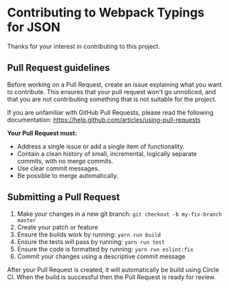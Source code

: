 # Contributing to Webpack Typings for JSON

Thanks for your interest in contributing to this project.

## Pull Request guidelines

Before working on a Pull Request, create an issue explaining what you want to contribute.
This ensures that your pull request won't go unnoticed, and that you are not contributing
something that is not suitable for the project.

If you are unfamiliar with GitHub Pull Requests, please read the following documentation:
https://help.github.com/articles/using-pull-requests

**Your Pull Request must:**

* Address a single issue or add a single item of functionality.
* Contain a clean history of small, incremental, logically separate commits, with no merge commits.
* Use clear commit messages.
* Be possible to merge automatically.

## Submitting a Pull Request

1. Make your changes in a new git branch: `git checkout -b my-fix-branch master`
2. Create your patch or feature
3. Ensure the builds work by running: `yarn run build`
4. Ensure the tests will pass by running: `yarn run test`
5. Ensure the code is formatted by running: `yarn run eslint:fix`
6. Commit your changes using a descriptive commit message

After your Pull Request is created, it will automatically be build using Circle CI.
When the build is successful then the Pull Request is ready for review.
